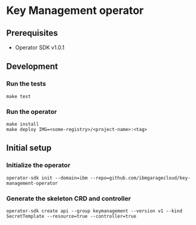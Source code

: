 # Key Management operator

## Prerequisites

- Operator SDK v1.0.1

## Development

### Run the tests

```shell script
make test
```

### Run the operator

```shell script
make install
make deploy IMG=<some-registry>/<project-name>:<tag>
```

## Initial setup

### Initialize the operator

```shell script
operator-sdk init --domain=ibm --repo=github.com/ibmgaragecloud/key-management-operator
```

### Generate the skeleton CRD and controller

```shell script
operator-sdk create api --group keymanagement --version v1 --kind SecretTemplate --resource=true --controller=true
```
